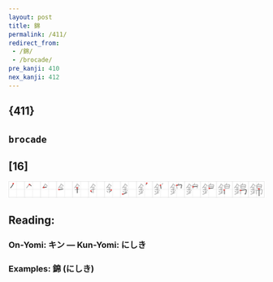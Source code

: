 ```yaml
---
layout: post
title: 錦
permalink: /411/
redirect_from:
 - /錦/
 - /brocade/
pre_kanji: 410
nex_kanji: 412
---
```


## {411}

## `brocade`

## [16]

<div class="stroke"><img src="../images/E98CA6.png" /></div>

## Reading:

### On-Yomi: キン &mdash; Kun-Yomi: にしき

### Examples: 錦 (にしき)
